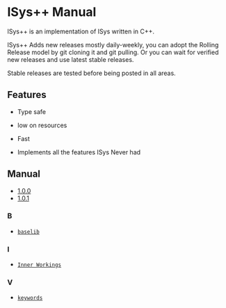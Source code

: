 # ISys++ Manual

ISys++ is an implementation of ISys written in C++.

ISys++ Adds new releases mostly daily-weekly, you can adopt the Rolling Release model by git cloning it and git pulling. Or you can wait for verified new releases and use latest stable releases.

Stable releases are tested before being posted in all areas.

## Features

- Type safe

- low on resources

- Fast

- Implements all the features ISys Never had

## Manual

- [1.0.0](./manual/1/1.0.0/index.md)
- [1.0.1](./manual/1/1.0.1/index.md)

### B

- [`baselib`](./manual/1.0.0/baselib.md)

### I

- [`Inner Workings`](./manual/1.0.0/workings.md)
### V

- [`keywords`](./manual/1.0.0/keywords.md)
